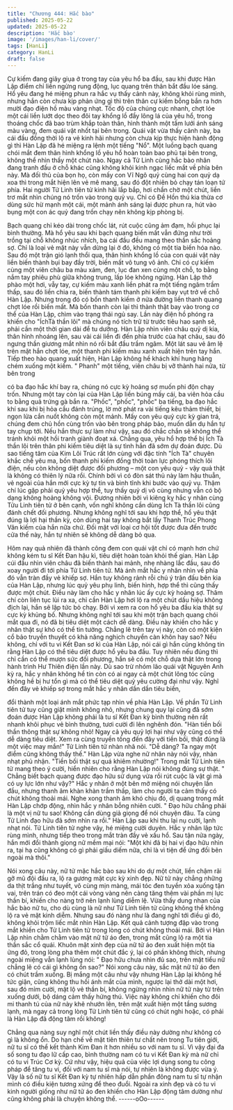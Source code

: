 ```yaml
---
title: "Chương 444: Hắc bào"
published: 2025-05-22
updated: 2025-05-22
description: 'Hắc bào'
image: '/images/han-li/cover/'
tags: [HanLi]
category: HanLi
draft: false
---
```


Cự kiếm đang giãy giụa ở trong tay của yêu hổ ba đầu, sau khi
được Hàn Lập điểm chỉ liền ngừng rung động, lục quang trên thân
bắt đầu lóe sáng.
Hổ yêu đang hé miệng phun ra hắc vụ thấy cảnh này, không khỏi
rùng mình, nhưng hắn còn chưa kịp phản ứng gì thì trên thân cự
kiếm bỗng bắn ra hơn mười đạo điện hồ màu vàng nhạt.
Tốc độ của chúng cực nhanh, chợt lóe một cái liền lướt dọc theo
đôi tay khổng lồ đầy lông lá của yêu hổ, trong thoáng chốc đã bao
trùm khắp toàn thân, hình thành một tấm lưới ánh sáng màu
vàng, đem quái vật nhốt tại bên trong.
Quái vật vừa thấy cảnh này, ba cái đầu đồng thời lộ ra vẻ kinh hãi
nhưng còn chưa kịp thực hiện hành động gì thì Hàn Lập đã hé
miệng ra lệnh một tiếng "Nổ".
Một luồng bạch quang chói mắt đem thân hình khổng lồ yêu hổ
hoàn toàn bao phủ tại bên trong, không thể nhìn thấy một chút
nào.
Ngay cả Tử Linh cùng hắc bào nhân đang tranh đấu ở chỗ khác
cũng không khỏi kinh ngạc liếc mắt về phía bên này. Mà đối thủ
của bọn họ, còn mấy con Vĩ Ngô quỷ cùng hai con quỷ dạ xoa thì
trong mắt hiện lên vẻ mê mang, sau đó đột nhiên bỏ chạy tán loạn
tứ phía.
Hai người Tử Linh tiên tử kinh hãi lắp bắp, hơi chần chờ một chút,
liền trơ mắt nhìn chúng nó trốn vào trong quỷ vụ.
Chỉ có Đề Hồn thú kia thừa cơ dùng sức hừ mạnh một cái, một
mảnh ánh sáng lại được phun ra, hút vào bụng một con ác quỷ
đang trốn chạy nên không kịp phòng bị.

Bạch quang chỉ kéo dài trong chốc lát, rút cuộc cũng ảm đạm, hồi
phục lại bình thường. Mà hổ yêu sau khi bạch quang biến mất
vẫn đứng như trời trồng tại chỗ không nhúc nhích, ba cái đầu đều
mang theo thần sắc hoảng sợ. Chỉ là loại vẻ mặt này vẫn dừng lại
ở đó, không có một tia biến hóa nào.
Sau đó một trận gió lạnh thổi qua, thân hình khổng lồ của con
quái vật này liền biến thành bụi bay đầy trời, biến mất vô tung vô
ảnh.
Chỉ có cự kiếm cùng một viên châu ba màu xám, đen, lục đan xen
cùng một chỗ, to bằng nắm tay phiêu phù giữa không trung, lấp
lóe không ngừng.
Hàn Lập thở phào một hơi, vẫy tay, cự kiếm màu xanh liền phát ra
một tiếng ngâm trầm thấp, sau đó liền chia ra, biến thành tám
thanh phi kiếm bay vụt trở về chỗ Hàn Lập.
Nhưng trong đó có bốn thanh kiếm ở nửa đường liền thanh
quang chợt lóe rồi biến mất.
Mà bốn thanh còn lại thì thành thật bay vào trong cơ thể của Hàn
Lập, chìm vào trạng thái ngủ say.
Lần này điện hồ phóng ra khiến cho "ÍchTà thần lôi" mà chúng nó
tích trữ từ trước tiêu hao sạnh sẽ, phải cần một thời gian dài để tu
dưỡng.
Hàn Lập nhìn viên châu quỷ dị kia, thân hình nhoáng lên, sau vài
cái liền đi đến phía trước của hạt châu, sau đó ngưng thần
giương mắt nhìn nó rồi bắt đầu trầm ngâm.
Một lát sau vẻ âm lệ trên mặt hắn chợt lóe, một thanh phi kiếm
màu xanh xuất hiện trên tay hắn.
Tiếp theo hào quang xuất hiện, Hàn Lập không hề khách khí hung
hăng chém xuống một kiếm.
" Phanh" một tiếng, viên châu bị vỡ thành hai nửa, từ bên trong

có ba đạo hắc khí bay ra, chúng nó cực kỳ hoảng sợ muốn phi
độn chạy trốn.
Nhưng một tay còn lại của Hàn Lập liền búng mấy cái, ba viên
hỏa cầu to bằng quả trứng gà bắn ra.
"Phốc", "phốc", "phốc" ba tiếng, ba đạo hắc khí sau khi bị hỏa cầu
đánh trúng, lờ mờ phát ra vài tiếng kêu thảm thiết, bị ngọn lửa
cắn nuốt không còn một mảnh.
Mấy con yêu quỷ cực kỳ gian trá, chúng đem chủ hồn cùng trốn
vào bên trong pháp bảo, muốn dẫn dụ hắn tự tay chụp tới.
Nếu hắn thực sự làm như vậy, sau đó chắc chắn sẽ không thể
tránh khỏi một hồi tranh giành đoạt xá.
Chẳng qua, yêu hổ hợp thể bị Ích Tà thần lôi trên thân phi kiếm
tiêu diệt là sự tình hắn đã sớm dự đoán được.
Dù sao tiếng tăm của Kim Lôi Trúc rất lớn cùng với đặc tính "Ích
Tà" chuyên khắc chế yêu ma, bốn thanh phi kiếm đồng thời toàn
lực phóng thích lôi điện, nếu còn không diệt được đối phương –
một con yêu quỷ - vậy quả thật là không có thiên lý nữa rồi.
Chính bởi vì có đòn sát thủ này làm hậu thuẫn, vẻ ngoài của hắn
mới cực kỳ tự tin và bình tĩnh khi bước vào quỷ vụ.
Thậm chí lúc gặp phải quỷ yêu hợp thể, tuy thấy quỷ dị vô cùng
nhưng vẫn có bộ dạng không hoảng không vội.
Đương nhiên bởi vì kiêng kỵ hắc y nhân cùng Tửu Linh tiên tử ở
bên cạnh, vốn nghĩ không cần dùng Ích Tà thần lôi cũng đánh
chết đối phương.
Nhưng không nghĩ tới sau khi hợp thể, hổ yêu thật đúng là lợi hại
thần kỳ, còn dùng hai tay không bắt lấy Thanh Trúc Phong Vân
kiếm của hắn nữa chứ.
Đối mặt với loại cơ hội tốt được đưa đến trước cửa thế này, hắn
tự nhiên sẽ không dễ dàng bỏ qua.

Hôm nay quả nhiên đã thành công đem con quái vật chỉ có mạnh
hơn chứ không kém tu sĩ Kết Đan hậu kì, tiêu diệt hoàn toàn khỏi
thế gian.
Hàn Lập cúi đầu nhìn viên châu đã biến thành hai mảnh, nhẹ
nhàng lắc đầu, sau đó xoay người đi tới phía Tử Linh tiên tử.
Mà ánh mắt hắc y nhân nhìn về phía đó vẫn tràn đầy vẻ khiếp sợ.
Hắn tuy không rảnh rỗi chú ý trận đấu bên kia của Hàn Lập,
nhưng lúc quỷ yêu phụ linh, biến hình, hợp thể thì cũng thấy được
một chút.
Điều này làm cho hắc y nhân lúc ấy cực kỳ hoảng sợ.
Thâm chí còn liên tục lùi ra xa, chỉ cần Hàn Lập hơi lộ ra một chút
dấu hiệu không địch lại, hắn sẽ lập tức bỏ chạy.
Bởi vì xem ra con hổ yêu ba đầu kia thật sự cực kỳ khủng bố.
Nhưng không nghĩ tới sau khi một trận bạch quang chói mắt qua
đi, nó đã bị tiêu diệt một cách dễ dàng. Điều này khiến cho hắc y
nhân thật sự khó có thể tin tưởng.
Chẳng lẽ trên tay vị này, còn có một kiện cổ bảo truyền thuyết có
khả năng nghịch chuyển càn khôn hay sao?
Nếu không, chỉ với tu vi Kết Đan sơ kì của Hàn Lập, nói cái gì hắn
cũng không tin rằng Hàn Lập có thể tiêu diệt được hổ yêu ba đầu.
Tuy nhiên nếu đúng thì chỉ cần có thể mượn sức đối phương, hắn
sẽ có một chỗ dựa thật lớn trong hành trình Hư Thiên điện lần
này.
Dù sao trừ nhóm lão quái vật Nguyên Anh kỳ ra, hắc y nhân
không hề tin còn có ai ngay cả một chút lông tóc cũng không hề bị
hư tổn gì mà có thể tiêu diệt quỷ yêu cường đại như vậy.
Nghĩ đến đây vẻ khiếp sợ trong mắt hắc y nhân dần dần tiêu biến,

đổi thành một loại ánh mắt phức tạp nhìn về phía Hàn Lập.
Về phần Tử Linh tiên tử tuy cũng giật mình không nhỏ, nhưng
chung quy lại cũng đã sớm đoán được Hàn Lập không phải là tu
sĩ Kết Đan kỳ bình thường nên rất nhanh khôi phục vẻ bình
thường, tươi cười đi lên nghênh đón.
"Hàn tiền bối thần thông thật sự không nhỏ! Ngay cả yêu quỷ lợi
hại như vậy cũng có thể dễ dàng tiêu diệt. Xem ra cùng truyền
tống đến đây với tiền bối, thật đúng là một việc may mắn!" Tử
Linh tiên tử nhàn nhã nói.
"Dễ dàng? Ta ngay một điểm cũng không thấy thế." Hàn Lập vừa
nghe nữ nhân này nói vậy, nhàn nhạt phủ nhận.
"Tiền bối thật sự quá khiêm nhường!" Trong mắt Tử Linh tiên tử
mang theo ý cười, hiển nhiên cho rằng Hàn Lập nói không đúng
sự thật.
" Chẳng biết bạch quang được đạo hữu sử dụng vừa rồi rút cuộc
là vật gì mà có uy lực lớn như vậy?" Hắc y nhân ở một bên mở
miệng nói chuyện lần đầu, nhưng thanh âm khàn khàn trầm thấp,
làm cho người ta cảm thấy có chút không thoải mái.
Nghe xong thanh âm khó chịu đó, dị quang trong mắt Hàn Lập
chớp động, nhìn hắc y nhân bỗng nhiên cười.
" Đạo hữu chẳng phải là một vị nữ tu sao! Không cần dùng giả
giọng để nói chuyện đâu. Ta cùng Tử Linh đạo hữu đã sớm nhìn
ra rồi." Hàn Lập sau khi thu lại nụ cười, lạnh nhạt nói.
Tử Linh tiên tử nghe vậy, hé miệng cười duyên.
Hắc y nhân lập tức rùng mình, nhưng tiếp theo trong mắt tràn đầy
vẻ xấu hổ.
Sau tận nửa ngày, hắn mới đổi thành giọng nữ mềm mại nói:
"Một khi đã bị hai vị đạo hữu nhìn ra, tại hạ cũng không có gì phải
giấu diếm nữa, chỉ là vì tiện để ứng đối bên ngoài mà thôi."

Nói xong câu này, nữ tử mặc hắc bào sau khi do dự một chút, liền
chậm rãi gỡ mũ đội đầu ra, lộ ra gương mặt cực kỳ xinh đẹp.
Nữ tử này chẳng những da thịt trắng như tuyết, vô cùng mịn
màng, mái tóc đen tuyền xỏa xuống tận vai, trên trán có đeo một
cái vòng vàng nên càng tăng thêm vài phần mị lực thần bí, khiến
cho nàng trở nên lạnh lùng diễm lệ.
Vừa thấy dung nhan của hắc bào nữ tu, cho dù cùng là nữ như
Tử Linh tiên tử cũng không thể không lộ ra vẻ mặt kinh diễm.
Nhưng sau đó nàng như là đang nghĩ tới điều gì đó, không khỏi
trộm liếc mắt nhìn Hàn Lập.
Kết quả cảnh tượng đập vào trong mắt khiến cho Tử Linh tiên tử
trong lòng có chút không thoải mái.
Bởi vì Hàn Lập nhìn chằm chằm vào mặt nữ tử áo đen, trong mắt
cũng lộ ra một tia thần sắc cổ quái.
Khuôn mặt xinh đẹp của nữ tử áo đen xuất hiện một tia ửng đỏ,
trong lòng pha thêm một chút đắc ý, lại có phần không thích,
nhưng ngoài miệng vẫn lạnh lùng nói:
" Đạo hữu chưa nhìn đủ sao, trên mặt tiểu nữ chẳng lẽ có cái gì
không ổn sao?"
Nói xong câu này, sắc mặt nữ tử áo đen có chút trầm xuống.
Bị mắng một câu như vậy nhưng Hàn Lập lại không hề tức giận,
cũng không thu hồi ánh mắt của mình, ngược lại thở dài một hơi,
sau đó mỉm cười, mặt lộ vẻ thần bí, không ngừng nhìn nhìn nữ tử
này từ trên xuống dưới, bộ dáng cảm thấy hứng thú.
Việc này không chỉ khiến cho đôi mi thanh tú của nữ này khẽ
nhướn lên, trên mặt xuất hiện một tầng sương lạnh, mà ngay cả
trong lòng Tử Linh tiên tử cũng có chút nghi hoặc, có phải là Hàn
Lập đã động tâm rồi không!

Chẳng qua nàng suy nghĩ một chút liền thấy điều này dường như
không có gì là không ổn.
Do hạn chế về mặt tiên thiên tư chất nên trong Tu tiên giới, nữ tu
sĩ có thể kết thành Kim Đan ít hơn nhiều so với nam tu sĩ. Vì vậy
đại đa số song tu đạo lữ cấp cao, bình thường nam có tu vi Kết
Đan kỳ mà nữ chỉ có tu vi Trúc Cơ kỳ.
Cứ như vậy, hiệu quả của việc lợi dụng song tu công pháp để
tăng tu vi, đối với nam tu sĩ mà nói, tự nhiên là không được vừa ý.
Vậy là số nữ tu sĩ Kết Đan kỳ tự nhiên hấp dẫn phần đông nam tu
sĩ tự nhận mình có điều kiện tương xứng để theo đuổi.
Ngoài ra xinh đẹp và có tu vi kinh người giống như nữ tử áo đen
khiến cho Hàn Lập động tâm dường như cũng không phải là
chuyện không thể.
------oOo------

